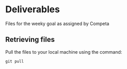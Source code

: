 # Deliverables

Files for the weeky goal as assigned by Competa

## Retrieving files

Pull the files to your local machine using the command:

```
git pull

```
